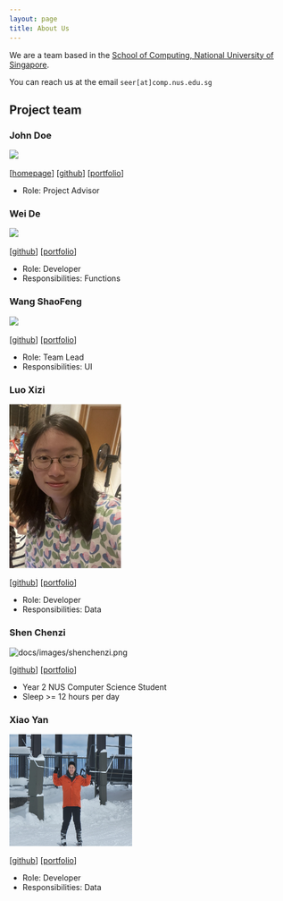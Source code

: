 ```yaml
---
layout: page
title: About Us
---
```


We are a team based in the [School of Computing, National University of Singapore](http://www.comp.nus.edu.sg).

You can reach us at the email `seer[at]comp.nus.edu.sg`

## Project team

### John Doe

<img src="images/johndoe.png" width="200px">

[[homepage](http://www.comp.nus.edu.sg/~damithch)]
[[github](https://github.com/johndoe)]
[[portfolio](team/johndoe.md)]

* Role: Project Advisor

### Wei De

<img src="images/IMG_1672.jpg)" width="200px">

[[github](https://github.com/WeideTeo)]
[[portfolio](https://www.linkedin.com/in/weideteo/)]

* Role: Developer
* Responsibilities: Functions

### Wang ShaoFeng

<img src="images/791654880285_.pic_hd.jpg" width="200px">

[[github](https://github.com/SFCoding123)]
[[portfolio](https://www.linkedin.com/in/shaofeng-wang-468303197/)]

* Role: Team Lead
* Responsibilities: UI

### Luo Xizi

<img src="images/lxz333.png" width="200px">

[[github](http://github.com/johndoe)] [[portfolio](team/johndoe.md)]

* Role: Developer
* Responsibilities: Data

### Shen Chenzi

![docs/images/shenchenzi.png](https://user-images.githubusercontent.com/97273558/221216937-eecda515-93e0-47b0-9b74-d0f08ac43253.jpg)

[[github](https://github.com/shenchenzizoe)]
[[portfolio](team/johndoe.md)]

* Year 2 NUS Computer Science Student
* Sleep >= 12 hours per day

### Xiao Yan

<img src="images/windycall.png" width="220px" height="200px">

[[github](http://github.com/windycall)]
[[portfolio](team/johndoe.md)]

* Role: Developer
* Responsibilities: Data
